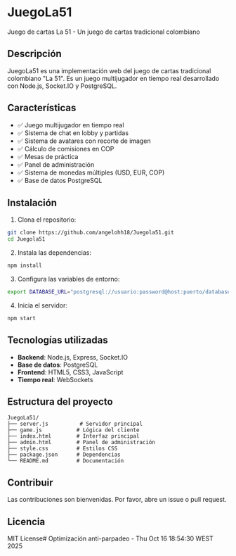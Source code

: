 # JuegoLa51
Juego de cartas La 51 - Un juego de cartas tradicional colombiano

## Descripción
JuegoLa51 es una implementación web del juego de cartas tradicional colombiano "La 51". Es un juego multijugador en tiempo real desarrollado con Node.js, Socket.IO y PostgreSQL.

## Características
- ✅ Juego multijugador en tiempo real
- ✅ Sistema de chat en lobby y partidas
- ✅ Sistema de avatares con recorte de imagen
- ✅ Cálculo de comisiones en COP
- ✅ Mesas de práctica
- ✅ Panel de administración
- ✅ Sistema de monedas múltiples (USD, EUR, COP)
- ✅ Base de datos PostgreSQL

## Instalación
1. Clona el repositorio:
```bash
git clone https://github.com/angelohh18/Juegola51.git
cd Juegola51
```

2. Instala las dependencias:
```bash
npm install
```

3. Configura las variables de entorno:
```bash
export DATABASE_URL="postgresql://usuario:password@host:puerto/database"
```

4. Inicia el servidor:
```bash
npm start
```

## Tecnologías utilizadas
- **Backend**: Node.js, Express, Socket.IO
- **Base de datos**: PostgreSQL
- **Frontend**: HTML5, CSS3, JavaScript
- **Tiempo real**: WebSockets

## Estructura del proyecto
```
JuegoLa51/
├── server.js          # Servidor principal
├── game.js           # Lógica del cliente
├── index.html        # Interfaz principal
├── admin.html        # Panel de administración
├── style.css         # Estilos CSS
├── package.json      # Dependencias
└── README.md         # Documentación
```

## Contribuir
Las contribuciones son bienvenidas. Por favor, abre un issue o pull request.

## Licencia
MIT License# Optimización anti-parpadeo - Thu Oct 16 18:54:30 WEST 2025
